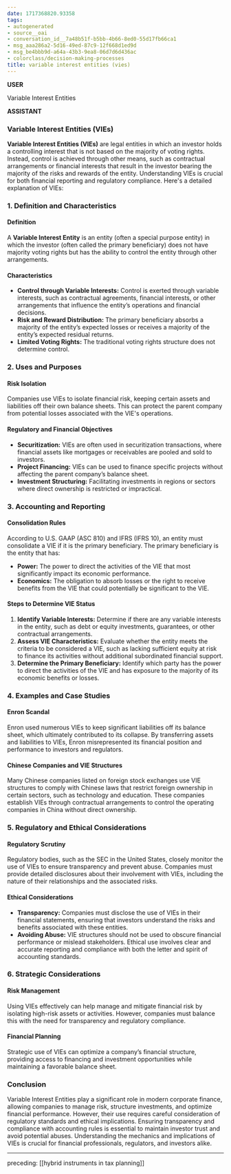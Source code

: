 ```yaml
---
date: 1717368820.93358
tags:
- autogenerated
- source__oai
- conversation_id__7a48b51f-b5bb-4b66-8ed0-55d17fb66ca1
- msg_aaa286a2-5d16-49ed-87c9-12f668d1ed9d
- msg_be4bbb9d-a64a-43b3-9ea8-06d7d6d436ac
- colorclass/decision-making-processes
title: variable interest entities (vies)
---
```


**USER**

Variable Interest Entities


**ASSISTANT**

### Variable Interest Entities (VIEs)

**Variable Interest Entities (VIEs)** are legal entities in which an investor holds a controlling interest that is not based on the majority of voting rights. Instead, control is achieved through other means, such as contractual arrangements or financial interests that result in the investor bearing the majority of the risks and rewards of the entity. Understanding VIEs is crucial for both financial reporting and regulatory compliance. Here's a detailed explanation of VIEs:

### 1. Definition and Characteristics

#### Definition
A **Variable Interest Entity** is an entity (often a special purpose entity) in which the investor (often called the primary beneficiary) does not have majority voting rights but has the ability to control the entity through other arrangements.

#### Characteristics
- **Control through Variable Interests:** Control is exerted through variable interests, such as contractual agreements, financial interests, or other arrangements that influence the entity’s operations and financial decisions.
- **Risk and Reward Distribution:** The primary beneficiary absorbs a majority of the entity’s expected losses or receives a majority of the entity’s expected residual returns.
- **Limited Voting Rights:** The traditional voting rights structure does not determine control.

### 2. Uses and Purposes

#### Risk Isolation
Companies use VIEs to isolate financial risk, keeping certain assets and liabilities off their own balance sheets. This can protect the parent company from potential losses associated with the VIE's operations.

#### Regulatory and Financial Objectives
- **Securitization:** VIEs are often used in securitization transactions, where financial assets like mortgages or receivables are pooled and sold to investors.
- **Project Financing:** VIEs can be used to finance specific projects without affecting the parent company’s balance sheet.
- **Investment Structuring:** Facilitating investments in regions or sectors where direct ownership is restricted or impractical.

### 3. Accounting and Reporting

#### Consolidation Rules
According to U.S. GAAP (ASC 810) and IFRS (IFRS 10), an entity must consolidate a VIE if it is the primary beneficiary. The primary beneficiary is the entity that has:

- **Power:** The power to direct the activities of the VIE that most significantly impact its economic performance.
- **Economics:** The obligation to absorb losses or the right to receive benefits from the VIE that could potentially be significant to the VIE.

#### Steps to Determine VIE Status
1. **Identify Variable Interests:** Determine if there are any variable interests in the entity, such as debt or equity investments, guarantees, or other contractual arrangements.
2. **Assess VIE Characteristics:** Evaluate whether the entity meets the criteria to be considered a VIE, such as lacking sufficient equity at risk to finance its activities without additional subordinated financial support.
3. **Determine the Primary Beneficiary:** Identify which party has the power to direct the activities of the VIE and has exposure to the majority of its economic benefits or losses.

### 4. Examples and Case Studies

#### Enron Scandal
Enron used numerous VIEs to keep significant liabilities off its balance sheet, which ultimately contributed to its collapse. By transferring assets and liabilities to VIEs, Enron misrepresented its financial position and performance to investors and regulators.

#### Chinese Companies and VIE Structures
Many Chinese companies listed on foreign stock exchanges use VIE structures to comply with Chinese laws that restrict foreign ownership in certain sectors, such as technology and education. These companies establish VIEs through contractual arrangements to control the operating companies in China without direct ownership.

### 5. Regulatory and Ethical Considerations

#### Regulatory Scrutiny
Regulatory bodies, such as the SEC in the United States, closely monitor the use of VIEs to ensure transparency and prevent abuse. Companies must provide detailed disclosures about their involvement with VIEs, including the nature of their relationships and the associated risks.

#### Ethical Considerations
- **Transparency:** Companies must disclose the use of VIEs in their financial statements, ensuring that investors understand the risks and benefits associated with these entities.
- **Avoiding Abuse:** VIE structures should not be used to obscure financial performance or mislead stakeholders. Ethical use involves clear and accurate reporting and compliance with both the letter and spirit of accounting standards.

### 6. Strategic Considerations

#### Risk Management
Using VIEs effectively can help manage and mitigate financial risk by isolating high-risk assets or activities. However, companies must balance this with the need for transparency and regulatory compliance.

#### Financial Planning
Strategic use of VIEs can optimize a company’s financial structure, providing access to financing and investment opportunities while maintaining a favorable balance sheet.

### Conclusion

Variable Interest Entities play a significant role in modern corporate finance, allowing companies to manage risk, structure investments, and optimize financial performance. However, their use requires careful consideration of regulatory standards and ethical implications. Ensuring transparency and compliance with accounting rules is essential to maintain investor trust and avoid potential abuses. Understanding the mechanics and implications of VIEs is crucial for financial professionals, regulators, and investors alike.


---

preceding: [[hybrid instruments in tax planning]]